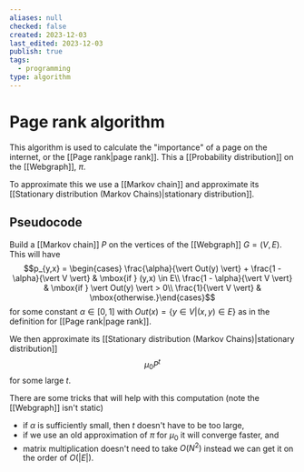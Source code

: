 ```yaml
---
aliases: null
checked: false
created: 2023-12-03
last_edited: 2023-12-03
publish: true
tags:
  - programming
type: algorithm
---
```

# Page rank algorithm

This algorithm is used to calculate the "importance" of a page on the internet, or the [[Page rank|page rank]]. This a [[Probability distribution]] on the [[Webgraph]], $\pi$.

To approximate this we use a [[Markov chain]] and approximate its [[Stationary distribution (Markov Chains)|stationary distribution]].

## Pseudocode

Build a [[Markov chain]] $P$ on the vertices of the [[Webgraph]] $G = (V, E)$. This will have
$$p_{y,x} = \begin{cases} \frac{\alpha}{\vert Out(y) \vert} + \frac{1 - \alpha}{\vert V \vert} & \mbox{if } (y,x) \in E\\ \frac{1 - \alpha}{\vert V \vert} & \mbox{if } \vert Out(y) \vert > 0\\
\frac{1}{\vert V \vert} & \mbox{otherwise.}\end{cases}$$
for some constant $\alpha \in [0,1]$ with $Out(x) = \{y \in V \vert (x,y) \in E\}$ as in the definition for [[Page rank|page rank]].

We then approximate its [[Stationary distribution (Markov Chains)|stationary distribution]]
$$\mu_0 P^t$$
for some large $t$.

There are some tricks that will help with this computation (note the [[Webgraph]] isn't static)
- if $\alpha$ is sufficiently small, then $t$ doesn't have to be too large,
- if we use an old approximation of $\pi$ for $\mu_0$ it will converge faster, and
- matrix multiplication doesn't need to take $O(N^2)$ instead we can get it on the order of $O(\vert E \vert)$.

